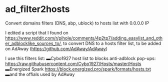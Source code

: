 # ad_filter2hosts
Convert domains filters (DNS, abp, ublock) to hosts list with 0.0.0.0 IP

I edited a script that I found on https://www.reddit.com/r/pihole/comments/4p2tp7/adding_easylist_and_other_adblocklike_sources_to/, to convert DNS to a hosts filter list, to be added on AdAway (https://github.com/AdAway/AdAway)


I use this filters list:
▬Cybo1927 host list to blocks anti-adblock pop-ups:
	https://raw.githubusercontent.com/Cybo1927/Hosts/master/Hosts
▬Energized Spark
	https://block.energized.pro/spark/formats/hosts.txt
▬and the offials used by AdAway
